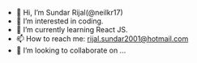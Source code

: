  - 👋 Hi, I’m Sundar Rijal(@neilkr17)
 - 👀 I’m interested in coding.
 - 🌱 I’m currently learning React JS.
 - 📫 How to reach me: rijal.sundar2001@hotmail.com
 - 💞️ I’m looking to collaborate on ...

<!---
neilkr17/neilkr17 is a ✨ special ✨ repository because its `README.md` (this file) appears on your GitHub profile.
You can click the Preview link to take a look at your changes.
--->

